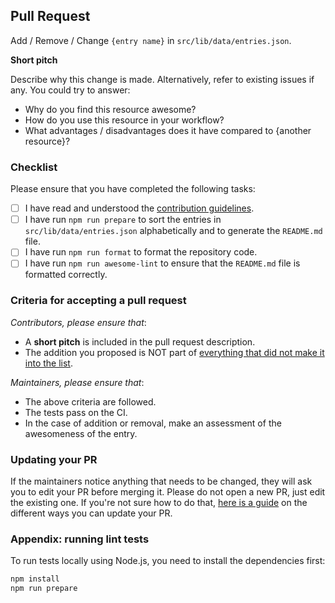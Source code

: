 ## Pull Request

Add / Remove / Change `{entry name}` in `src/lib/data/entries.json`.

<!-- NOTE: Please do not skip the template -->

**Short pitch**

Describe why this change is made. Alternatively, refer to existing issues if any. You could try to answer:

- Why do you find this resource awesome?
- How do you use this resource in your workflow?
- What advantages / disadvantages does it have compared to {another resource}?

### Checklist

Please ensure that you have completed the following tasks:

- [ ] I have read and understood the [contribution guidelines](CONTRIBUTING.md).
- [ ] I have run `npm run prepare` to sort the entries in `src/lib/data/entries.json` alphabetically and to generate the `README.md` file.
- [ ] I have run `npm run format` to format the repository code.
- [ ] I have run `npm run awesome-lint` to ensure that the `README.md` file is formatted correctly.

### Criteria for accepting a pull request

_Contributors, please ensure that_:

- A **short pitch** is included in the pull request description.
- The addition you proposed is NOT part of [everything that did not make it into the list](https://github.com/maehr/awesome-digital-history/wiki).

_Maintainers, please ensure that_:

- The above criteria are followed.
- The tests pass on the CI.
- In the case of addition or removal, make an assessment of the awesomeness of the entry.

### Updating your PR

If the maintainers notice anything that needs to be changed, they will ask you to edit your PR before merging it. Please do not open a new PR, just edit the existing one. If you're not sure how to do that, [here is a guide](https://github.com/RichardLitt/knowledge/blob/master/github/amending-a-commit-guide.md) on the different ways you can update your PR.

### Appendix: running lint tests

To run tests locally using Node.js, you need to install the dependencies first:

```bash
npm install
npm run prepare
```
